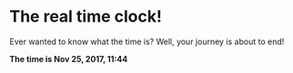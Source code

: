 # The real time clock!

Ever wanted to know what the time is? Well, your journey is about to end!

**The time is Nov 25, 2017, 11:44**
